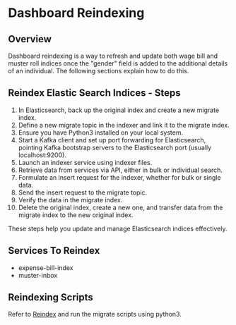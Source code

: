 # Dashboard Reindexing

## Overview

Dashboard reindexing is a way to refresh and update both wage bill and muster roll indices once the "gender" field is added to the additional details of an individual. The following sections explain how to do this.

## Reindex Elastic Search Indices - Steps

1. In Elasticsearch, back up the original index and create a new migrate index.
2. Define a new migrate topic in the indexer and link it to the migrate index.
3. Ensure you have Python3 installed on your local system.
4. Start a Kafka client and set up port forwarding for Elasticsearch, pointing Kafka bootstrap servers to the Elasticsearch port (usually localhost:9200).
5. Launch an indexer service using indexer files.
6. Retrieve data from services via API, either in bulk or individual search.
7. Formulate an insert request for the indexer, whether for bulk or single data.
8. Send the insert request to the migrate topic.
9. Verify the data in the migrate index.
10. Delete the original index, create a new one, and transfer data from the migrate index to the new original index.

These steps help you update and manage Elasticsearch indices effectively.

## Services To Reindex

* expense-bill-index
* muster-inbox

## Reindexing Scripts

Refer to [Reindex](https://github.com/odisha-muktasoft/MUKTA\_IMPL/tree/UAT/utilities/reindex) and run the migrate scripts using python3.


